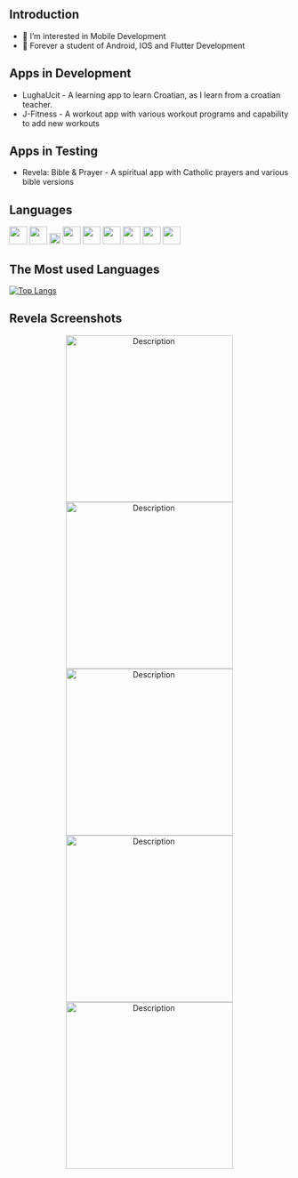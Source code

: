 ## Introduction
- 👀 I’m interested in Mobile Development
- 🌱 Forever a student of Android, IOS and Flutter Development

## Apps in Development
- LughaUcit  - A learning app to learn Croatian, as I learn from a croatian teacher.
- J-Fitness  -  A workout app with various workout programs and capability to add new workouts

## Apps in Testing
- Revela: Bible & Prayer - A spiritual app with Catholic prayers and various bible versions

## Languages

<img height="32" src="https://cdn.simpleicons.org/flutter?viewbox=auto" /> <img height="32" src="https://cdn.simpleicons.org/dart?viewbox=auto" />
<img height="20" src="https://cdn.simpleicons.org/android?viewbox=auto" />
<img height="32" src="https://cdn.simpleicons.org/swift?viewbox=auto" />
<img height="32" src="https://cdn.simpleicons.org/javascript?viewbox=auto" />
<img height="32" src="https://cdn.simpleicons.org/css?viewbox=auto" />
<img height="32" src="https://cdn.simpleicons.org/c++?viewbox=auto" />
<img height="32" src="https://cdn.simpleicons.org/react?viewbox=auto" />
<img height="32" src="https://cdn.simpleicons.org/python?viewbox=auto" />


## The Most used Languages

[![Top Langs](https://github-readme-stats.vercel.app/api/top-langs/?username=briannaBrie&layout=donut)](https://github.com/briannaBrie/github-readme-stats)


## Revela Screenshots
<p align="center">
    <img src="revela2.jpg" alt="Description" width="300">
  <img src="revela4.jpg" alt="Description" width="300">
   <img src="revela5.jpg" alt="Description" width="300">
   <img src="revela6.jpg" alt="Description" width="300">
   <img src="revela7.jpg" alt="Description" width="300">
</p>
<!---
briannaBrie/briannaBrie is a ✨ special ✨ repository because its `README.md` (this file) appears on your GitHub profile.
You can click the Preview link to take a look at your changes.
--->
